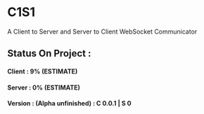 # C1S1
A Client to Server and Server to Client WebSocket Communicator



## Status On Project : 
#### Client : 9% (ESTIMATE)
#### Server : 0% (ESTIMATE)
#### Version : (Alpha unfinished) : C 0.0.1 | S 0
